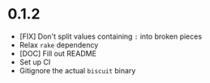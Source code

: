 # 0.1.2

- [FIX] Don't split values containing `:` into broken pieces
- Relax `rake` dependency
- [DOC] Fill out README
- Set up CI
- Gitignore the actual `biscuit` binary
